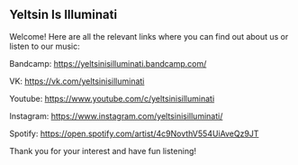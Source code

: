 ## Yeltsin Is Illuminati

Welcome! Here are all the relevant links where you can find out about us or listen to our music:

Bandcamp: https://yeltsinisilluminati.bandcamp.com/

VK: https://vk.com/yeltsinisilluminati

Youtube: https://www.youtube.com/c/yeltsinisilluminati

Instagram: https://www.instagram.com/yeltsinisilluminati/

Spotify: https://open.spotify.com/artist/4c9NovthV554UiAveQz9JT

Thank you for your interest and have fun listening!
